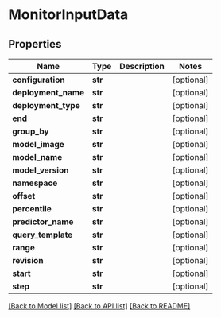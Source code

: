 # MonitorInputData

## Properties
Name | Type | Description | Notes
------------ | ------------- | ------------- | -------------
**configuration** | **str** |  | [optional] 
**deployment_name** | **str** |  | [optional] 
**deployment_type** | **str** |  | [optional] 
**end** | **str** |  | [optional] 
**group_by** | **str** |  | [optional] 
**model_image** | **str** |  | [optional] 
**model_name** | **str** |  | [optional] 
**model_version** | **str** |  | [optional] 
**namespace** | **str** |  | [optional] 
**offset** | **str** |  | [optional] 
**percentile** | **str** |  | [optional] 
**predictor_name** | **str** |  | [optional] 
**query_template** | **str** |  | [optional] 
**range** | **str** |  | [optional] 
**revision** | **str** |  | [optional] 
**start** | **str** |  | [optional] 
**step** | **str** |  | [optional] 

[[Back to Model list]](../README.md#documentation-for-models) [[Back to API list]](../README.md#documentation-for-api-endpoints) [[Back to README]](../README.md)



